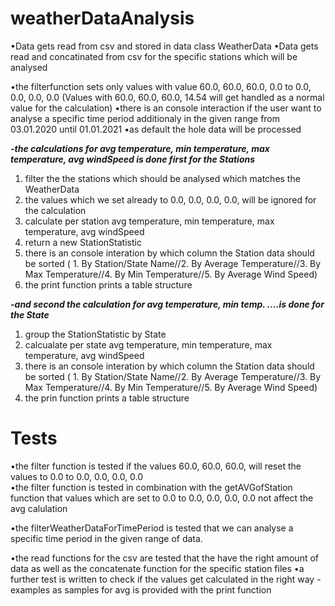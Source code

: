 # weatherDataAnalysis


•Data gets read from csv and stored in data class WeatherData
•Data gets read and concatinated from csv for the specific stations which will be analysed

•the filterfunction sets only values with value 60.0, 60.0, 60.0, 0.0 to 0.0, 0.0, 0.0, 0.0  (Values with 60.0, 60.0, 60.0, 14.54 will get handled as a normal value for the calculation)
•there is an console interaction if the user want to analyse a specific time period additionaly in the given range from 03.01.2020 until 01.01.2021
•as default the hole data will be processed 

***-the calculations for avg temperature, min temperature, max temperature, avg windSpeed is done first for the Stations***
1. filter the the stations which should be analysed which matches the WeatherData
2. the values which we set already to 0.0, 0.0, 0.0, 0.0, will be ignored for the calculation
3. calculate per station avg temperature, min temperature, max temperature, avg windSpeed
4. return a new <List>StationStatistic
5. there is an console interation by which column the Station data should be sorted ( 1. By Station/State Name//2. By Average Temperature//3. By Max Temperature//4. By Min Temperature//5. By Average Wind Speed)
6. the print function prints a table structure 

***-and second the calculation for avg temperature, min temp. ....is done for the State***
1. group the <List>StationStatistic by State
2. calcualate per state avg temperature, min temperature, max temperature, avg windSpeed
5. there is an console interation by which column the Station data should be sorted ( 1. By Station/State Name//2. By Average Temperature//3. By Max Temperature//4. By Min Temperature//5. By Average Wind Speed)
6. the prin function prints a table structure 


# Tests
•the filter function is tested if the values 60.0, 60.0, 60.0, will reset the values to 0.0 to 0.0, 0.0, 0.0, 0.0  
•the filter function is tested in combination with the getAVGofStation function that values which are set to 0.0 to 0.0, 0.0, 0.0, 0.0 not affect the avg calulation

•the filterWeatherDataForTimePeriod is tested that we can analyse a specific time period in the given range of data.

•the read functions for the csv are tested that the have the right amount of data as well as the concatenate function for the specific station files
•a further test is written to check if the values get calculated in the right way - examples as samples for avg is provided with the print function





